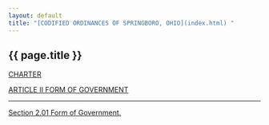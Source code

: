 ```yaml
---
layout: default 
title: "[CODIFIED ORDINANCES OF SPRINGBORO, OHIO](index.html) "
---
```


{{ page.title }}
----------------

[CHARTER](1289a412.html)

[ARTICLE II FORM OF GOVERNMENT](1320a412.html)

---

[Section 2.01 Form of Government.](1322a412.html)
